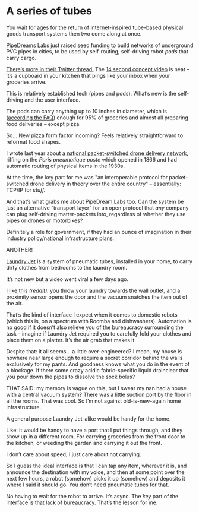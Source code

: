 # A series of tubes

You wait for ages for the return of internet-inspired tube-based physical
goods transport systems then two come along at once.

[PipeDreams Labs](https://i.pipedreamlabs.co) just raised seed funding to
build networks of underground PVC pipes in cities, to be used by self-routing,
self-driving robot _pods_ that carry cargo.

[There’s more in their Twitter
thread.](https://twitter.com/thegarrettscott/status/1516499134576046087) The
[14 second concept
video](https://twitter.com/thegarrettscott/status/1516499263194374147?s=21&t=LQAqjuj249ztaHlTKAKCeQ)
is neat – it’s a cupboard in your kitchen that pings like your inbox when your
groceries arrive.

This is relatively established tech (pipes and pods). What’s new is the self-
driving and the user interface.

The pods can carry anything up to 10 inches in diameter, which is ([according
the
FAQ](https://pipedreamlabs.notion.site/FAQ-e38a367834cc41258b386f0a0a8008fb))
enough for 95% of groceries and almost all preparing food deliveries – except
pizza.

So… New pizza form factor incoming? Feels relatively straightforward to
reformat food shapes.

I wrote last year about [a national packet-switched drone delivery
network](/home/2021/06/07/last_mile), riffing on the _Paris pneumatique poste_
which opened in 1866 and had automatic routing of physical items in the 1930s.

At the time, the key part for me was "an interoperable protocol for packet-
switched drone delivery in theory over the entire country" – essentially:
TCP/IP for _stuff._

And that’s what grabs me about PipeDream Labs too. Can the system be just an
alternative “transport layer” for an open protocol that _any_ company can plug
self-driving matter-packets into, regardless of whether they use pipes or
drones or motorbikes?

Definitely a role for government, if they had an ounce of imagination in their
industry policy/national infrastructure plans.

ANOTHER!

[Laundry Jet](https://laundryjet.com) is a system of pneumatic tubes,
installed in your home, to carry dirty clothes from bedrooms to the laundry
room.

It’s not new but a video went viral a few days ago.

[I like
this](https://www.reddit.com/r/Damnthatsinteresting/comments/v977wl/the_laundry_jet_is_the_first_vacuum_powered/)
_(reddit):_ you throw your laundry towards the wall outlet, and a proximity
sensor opens the door and the vacuum snatches the item out of the air.

That’s the kind of interface I expect when it comes to domestic robots (which
this is, on a spectrum with Roomba and dishwashers). Automation is no good if
it doesn’t also relieve you of the bureaucracy surrounding the task – imagine
if Laundry Jet required you to carefully fold your clothes and place them on a
platter. It’s the air grab that makes it.

Despite that: it all seems… a little over-engineered? I mean, my house is
nowhere near large enough to require a secret corridor behind the walls
exclusively for my pants. And goodness knows what you do in the event of a
blockage. If there some crazy acidic fabric-specific liquid drainclear that
you pour down the pipes to dissolve the sock bolus?

THAT SAID: my memory is vague on this, but I swear my nan had a house with a
central vacuum system? There was a little suction port by the floor in all the
rooms. That was cool. So I’m not against old-is-new-again home infrastructure.

A general purpose Laundry Jet-alike would be handy for the home.

Like: it would be handy to have a port that I put things through, and they
show up in a different room. For carrying groceries from the front door to the
kitchen, or weeding the garden and carrying it out the front.

I don’t care about speed; I just care about not carrying.

So I guess the ideal interface is that I can tap any item, wherever it is, and
announce the destination with my voice, and then at some point over the next
few hours, a robot (somehow) picks it up (somehow) and deposits it where I
said it should go. You don’t need pneumatic tubes for that.

No having to wait for the robot to arrive. It’s async. The _key_ part of the
interface is that lack of bureaucracy. That’s the lesson for me.
